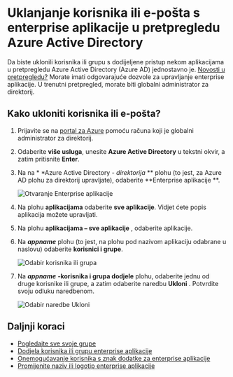 <properties
    pageTitle="Uklanjanje korisnika ili grupu dodjele enterprise aplikacije u pretpregledu Azure Active Directory | Microsoft Azure"
    description="Kako ukloniti dodjelu pristupa za korisnika ili grupu s enterprise aplikacije servisa Azure Active Directory"
    services="active-directory"
    documentationCenter=""
    authors="curtand"
    manager="femila"
    editor=""/>

<tags
    ms.service="active-directory"
    ms.workload="identity"
    ms.tgt_pltfrm="na"
    ms.devlang="na"
    ms.topic="article"
    ms.date="09/30/2016"
    ms.author="curtand"/>


# <a name="remove-a-user-or-group-assignment-from-an-enterprise-app-in-azure-active-directory-preview"></a>Uklanjanje korisnika ili e-pošta s enterprise aplikacije u pretpregledu Azure Active Directory

Da biste uklonili korisnika ili grupu s dodijeljene pristup nekom aplikacijama u pretpregledu Azure Active Directory (Azure AD) jednostavno je. [Novosti u pretpregledu?](active-directory-preview-explainer.md) Morate imati odgovarajuće dozvole za upravljanje enterprise aplikacije. U trenutni pretpregled, morate biti globalni administrator za direktorij.

## <a name="how-do-i-remove-a-user-or-group-assignment"></a>Kako ukloniti korisnika ili e-pošta?

1. Prijavite se na [portal za Azure](https://portal.azure.com) pomoću računa koji je globalni administrator za direktorij.

2. Odaberite **više usluga**, unesite **Azure Active Directory** u tekstni okvir, a zatim pritisnite **Enter**.

3. Na na * *Azure Active Directory - *direktorija* ** plohu (to jest, za Azure AD plohu za direktorij upravljate), odaberite **Enterprise aplikacije **.

    ![Otvaranje Enterprise aplikacije](./media/active-directory-coreapps-remove-assignment-user-azure-portal/open-enterprise-apps.png)

4. Na plohu **aplikacijama** odaberite **sve aplikacije**. Vidjet ćete popis aplikacija možete upravljati.

5. Na plohu **aplikacijama – sve aplikacije** , odaberite aplikacije.

6. Na ***appname*** plohu (to jest, na plohu pod nazivom aplikaciju odabrane u naslovu) odaberite **korisnici i grupe**.

    ![Odabir korisnika ili grupa](./media/active-directory-coreapps-remove-assignment-user-azure-portal/remove-app-users.png)

7. Na ***appname*** **-korisnika i grupa dodjele** plohu, odaberite jednu od druge korisnike ili grupe, a zatim odaberite naredbu **Ukloni** . Potvrdite svoju odluku naredbenom.

    ![Odabir naredbe Ukloni](./media/active-directory-coreapps-remove-assignment-user-azure-portal/remove-users.png)

## <a name="next-steps"></a>Daljnji koraci

- [Pogledajte sve svoje grupe](active-directory-groups-view-azure-portal.md)
- [Dodjela korisnika ili grupu enterprise aplikacije](active-directory-coreapps-assign-user-azure-portal.md)
- [Onemogućavanje korisnika s znak dodatke za enterprise aplikacije](active-directory-coreapps-disable-app-azure-portal.md)
- [Promijenite naziv ili logotip enterprise aplikacije](active-directory-coreapps-change-app-logo-user-azure-portal.md)
